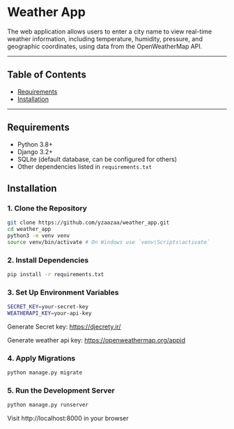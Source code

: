 # Weather App

The web application allows users to enter a city name to view real-time weather information, including temperature, humidity, pressure, and geographic coordinates, using data from the OpenWeatherMap API.

---

## Table of Contents

- [Requirements](#requirements)
- [Installation](#installation)

---

## Requirements

- Python 3.8+
- Django 3.2+
- SQLite (default database, can be configured for others)
- Other dependencies listed in `requirements.txt`

## Installation

### 1. Clone the Repository

```bash
git clone https://github.com/yzaazaa/weather_app.git
cd weather_app
python3 -m venv venv
source venv/bin/activate # On Windows use `venv\Scripts\activate`
```

### 2. Install Dependencies

```bash
pip install -r requirements.txt
```

### 3. Set Up Environment Variables

```bash
SECRET_KEY=your-secret-key
WEATHERAPI_KEY=your-api-key
```
Generate Secret key: https://djecrety.ir/

Generate weather api key: https://openweathermap.org/appid


### 4. Apply Migrations

```bash
python manage.py migrate
```

### 5. Run the Development Server

```bash
python manage.py runserver
```

Visit http://localhost:8000 in your browser

